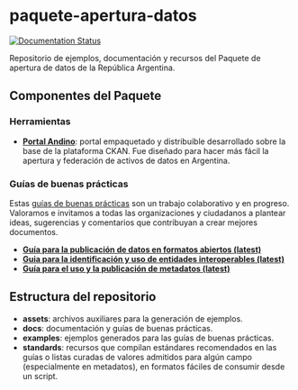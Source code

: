 # paquete-apertura-datos

[![Documentation Status](http://readthedocs.org/projects/paquete-apertura-datos/badge/?version=latest)](http://paquete-apertura-datos.readthedocs.org/en/latest/?badge=latest)

Repositorio de ejemplos, documentación y recursos del Paquete de apertura de datos de la República Argentina.

## Componentes del Paquete

### Herramientas

* **[Portal Andino](https://github.com/datosgobar/portal-andino)**: portal empaquetado y distribuible desarrollado sobre la base de la plataforma CKAN. Fue diseñado para hacer más fácil la apertura y federación de activos de datos en Argentina.

### Guías de buenas prácticas

Estas [guías de buenas prácticas](http://paquete-apertura-datos.readthedocs.io/en/latest) son un trabajo colaborativo y en progreso. Valoramos e invitamos a todas las organizaciones y ciudadanos a plantear ideas, sugerencias y comentarios que contribuyan a crear mejores documentos.

* **[Guía para la publicación de datos en formatos abiertos (latest)](http://paquete-apertura-datos.readthedocs.io/en/latest/guia_abiertos.html)**
* **[Guia para la identificación y uso de entidades interoperables (latest)](http://paquete-apertura-datos.readthedocs.io/en/latest/guia_interoperables.html)**
* **[Guía para el uso y la publicación de metadatos (latest)](http://paquete-apertura-datos.readthedocs.io/en/latest/guia_metadatos.html)**

## Estructura del repositorio

* **assets**: archivos auxiliares para la generación de ejemplos.
* **docs**: documentación y guías de buenas prácticas.
* **examples**: ejemplos generados para las guías de buenas prácticas.
* **standards**: recursos que compilan estándares recomendados en las guías o listas curadas de valores admitidos para algún campo (especialmente en metadatos), en formatos fáciles de consumir desde un script.





